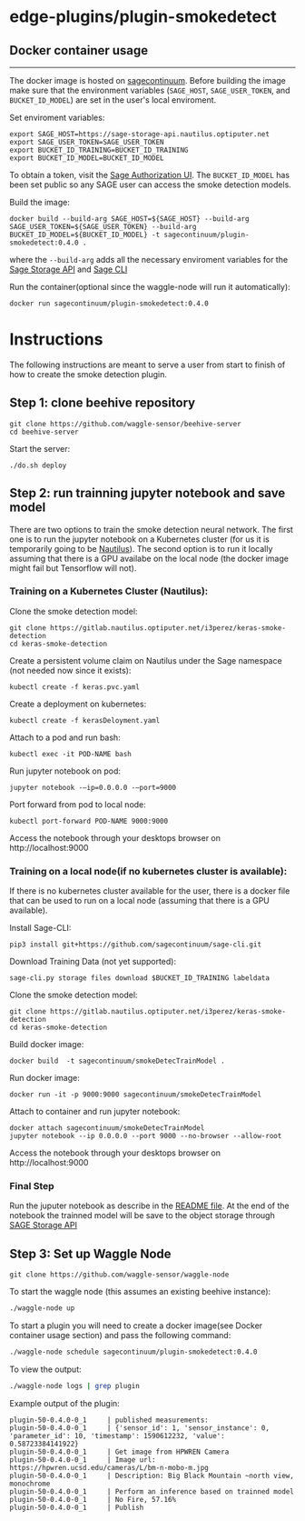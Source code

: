 # edge-plugins/plugin-smokedetect

## Docker container usage
-------------
The docker image is hosted on [sagecontinuum](https://hub.docker.com/orgs/sagecontinuum).
Before building the image make sure that the environment variables (`SAGE_HOST`, `SAGE_USER_TOKEN`, and `BUCKET_ID_MODEL`) are set in the user's local enviroment.

Set enviroment variables:
```
export SAGE_HOST=https://sage-storage-api.nautilus.optiputer.net
export SAGE_USER_TOKEN=SAGE_USER_TOKEN
export BUCKET_ID_TRAINING=BUCKET_ID_TRAINING
export BUCKET_ID_MODEL=BUCKET_ID_MODEL
```
To obtain a token, visit the [Sage Authorization UI](https://sage.nautilus.optiputer.net).
The `BUCKET_ID_MODEL` has been set public so any SAGE user can access the smoke detection models.

Build the image:
```
docker build --build-arg SAGE_HOST=${SAGE_HOST} --build-arg SAGE_USER_TOKEN=${SAGE_USER_TOKEN} --build-arg BUCKET_ID_MODEL=${BUCKET_ID_MODEL} -t sagecontinuum/plugin-smokedetect:0.4.0 .
```
where the `--build-arg` adds all the necessary enviroment variables for the [Sage Storage API](https://github.com/sagecontinuum/sage-storage-api) and [Sage CLI](https://github.com/sagecontinuum/sage-cli)

Run the container(optional since the waggle-node will run it automatically):
```
docker run sagecontinuum/plugin-smokedetect:0.4.0
```
# Instructions
The following instructions are meant to serve a user from start to finish of how to create the smoke detection plugin.

## Step 1: clone beehive repository 
```
git clone https://github.com/waggle-sensor/beehive-server
cd beehive-server
```
Start the server:
```
./do.sh deploy
```

## Step 2: run trainning jupyter notebook and save model
There are two options to train the smoke detection neural network. The first one is to
run the jupyter notebook on a Kubernetes cluster (for us it is temporarily going to be [Nautilus](https://nautilus.optiputer.net/)). The second option is to run it locally assuming that there is a GPU availabe on the local node (the docker image might fail but Tensorflow will not).
### Training on a Kubernetes Cluster (Nautilus):
Clone the smoke detection model:
```
git clone https://gitlab.nautilus.optiputer.net/i3perez/keras-smoke-detection
cd keras-smoke-detection
```
Create a persistent volume claim on Nautilus under the Sage namespace (not needed now since it exists):
```
kubectl create -f keras.pvc.yaml
```

Create a deployment on kubernetes:
```
kubectl create -f kerasDeloyment.yaml
```

Attach to a pod and run bash:
```
kubectl exec -it POD-NAME bash
```

Run jupyter notebook on pod:
```
jupyter notebook -—ip=0.0.0.0 -—port=9000
```

Port forward from pod to local node:
```
kubectl port-forward POD-NAME 9000:9000
```
Access the notebook through your desktops browser on http://localhost:9000 

### Training on a local node(if no kubernetes cluster is available):
If there is no kubernetes cluster available for the user, there is a docker file that can be used to run on a local node (assuming that there is a GPU available).

Install Sage-CLI:
```
pip3 install git+https://github.com/sagecontinuum/sage-cli.git
```

Download Training Data (not yet supported):
```
sage-cli.py storage files download $BUCKET_ID_TRAINING labeldata
```

Clone the smoke detection model:
```
git clone https://gitlab.nautilus.optiputer.net/i3perez/keras-smoke-detection
cd keras-smoke-detection
```

Build docker image:
```
docker build  -t sagecontinuum/smokeDetecTrainModel .
```

Run docker image:
```
docker run -it -p 9000:9000 sagecontinuum/smokeDetecTrainModel
```

Attach to container and run jupyter notebook:
```
docker attach sagecontinuum/smokeDetecTrainModel
jupyter notebook --ip 0.0.0.0 --port 9000 --no-browser --allow-root
```

Access the notebook through your desktops browser on http://localhost:9000 

### Final Step
Run the juputer notebook as describe in the [README file](https://gitlab.nautilus.optiputer.net/i3perez/keras-smoke-detection/-/blob/master/README.md). At the end of the notebook
the trainned model will be save to the object storage through [SAGE Storage API](https://github.com/sagecontinuum/sage-storage-api)

## Step 3: Set up Waggle Node
```
git clone https://github.com/waggle-sensor/waggle-node
```
To start the waggle node (this assumes an existing beehive instance):
```bash
./waggle-node up
```

To start a plugin you will need to create a docker image(see Docker container usage section) and pass the following command:
```bash
./waggle-node schedule sagecontinuum/plugin-smokedetect:0.4.0
```
To view the output:
```bash
./waggle-node logs | grep plugin
```

Example output of the plugin:
```
plugin-50-0.4.0-0_1     | published measurements:
plugin-50-0.4.0-0_1     | {'sensor_id': 1, 'sensor_instance': 0, 'parameter_id': 10, 'timestamp': 1590612232, 'value': 0.58723384141922}
plugin-50-0.4.0-0_1     | Get image from HPWREN Camera
plugin-50-0.4.0-0_1     | Image url: https://hpwren.ucsd.edu/cameras/L/bm-n-mobo-m.jpg
plugin-50-0.4.0-0_1     | Description: Big Black Mountain ~north view, monochrome
plugin-50-0.4.0-0_1     | Perform an inference based on trainned model
plugin-50-0.4.0-0_1     | No Fire, 57.16%
plugin-50-0.4.0-0_1     | Publish
```
